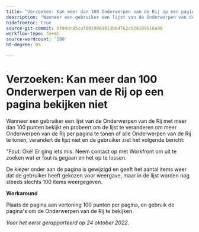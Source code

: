 ```yaml
---
title: "Verzoeken: Kan meer dan 100 Onderwerpen van de Rij op een pagina bekijken"
description: "Wanneer een gebruiker een lijst van de Onderwerpen van de Rij met meer dan 100 punten bekijkt en probeert om de lijst te veranderen om meer Onderwerpen van de Rij per pagina te tonen of om alle Onderwerpen van de Rij te tonen, verandert de lijst niet en de gebruiker ziet een foutenmelding."
hidefromtoc: true
source-git-commit: 8f04dc85caf0019001913bb4762c924109516a96
workflow-type: tm+mt
source-wordcount: '180'
ht-degree: 0%

---
```



# Verzoeken: Kan meer dan 100 Onderwerpen van de Rij op een pagina bekijken niet

Wanneer een gebruiker een lijst van de Onderwerpen van de Rij met meer dan 100 punten bekijkt en probeert om de lijst te veranderen om meer Onderwerpen van de Rij per pagina te tonen of alle Onderwerpen van de Rij te tonen, verandert de lijst niet en de gebruiker ziet het volgende bericht:

&quot;Fout: Oké! Er ging iets mis. Neem contact op met Workfront om uit te zoeken wat er fout is gegaan en het op te lossen.

De kiezer onder aan de pagina is gewijzigd en geeft het aantal items weer dat de gebruiker heeft gekozen voor weergave, maar in de lijst worden nog steeds slechts 100 items weergegeven.

**Workaround**

Plaats de pagina aan vertoning 100 punten per pagina, en gebruik de pagina&#39;s om de Onderwerpen van de Rij te bekijken.

_Voor het eerst gerapporteerd op 24 oktober 2022._

